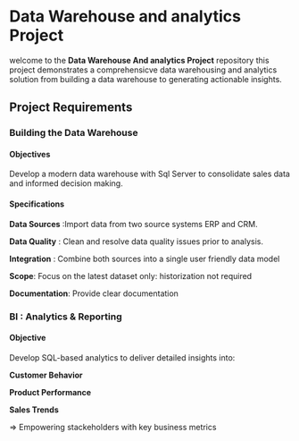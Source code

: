 # Data Warehouse and analytics Project

welcome to the **Data Warehouse And analytics Project** repository
this project demonstrates a comprehensicve data warehousing and analytics solution from building a data warehouse to generating actionable insights. 

## Project Requirements

### Building the Data Warehouse

#### Objectives

Develop a modern data warehouse with Sql Server to consolidate sales data and informed decision making.


#### Specifications 

**Data Sources** :Import data from two source systems ERP and CRM.

**Data Quality** : Clean and resolve data quality issues prior to analysis.

**Integration** : Combine both sources into a single user friendly data model

**Scope**: Focus on the latest dataset only: historization not required

**Documentation**: Provide clear documentation

### BI : Analytics & Reporting

#### Objective
Develop SQL-based analytics to deliver detailed insights into:

**Customer Behavior**

**Product Performance**

**Sales Trends**

=> Empowering stackeholders with key business metrics

